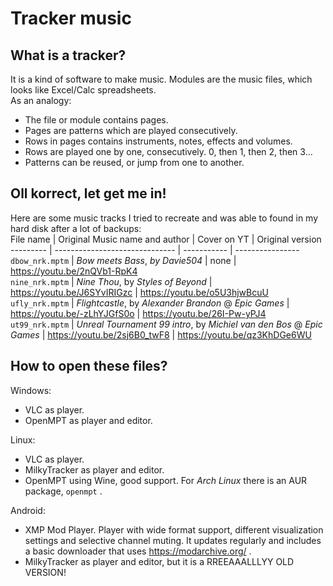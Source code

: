 # Tracker music  
## What is a tracker?  
It is a kind of software to make music. Modules are the music files, which looks like Excel/Calc spreadsheets.  
As an analogy:  
* The file or module contains pages.  
* Pages are patterns which are played consecutively.  
* Rows in pages contains instruments, notes, effects and volumes.  
* Rows are played one by one, consecutively. 0, then 1, then 2, then 3...  
* Patterns can be reused, or jump from one to another.  
  
## Oll korrect, let get me in!  
Here are some music tracks I tried to recreate and was able to found in my hard disk after a lot of backups:  
File name | Original Music name and author | Cover on YT | Original version  
--------- | ------------------------------ | ----------- | ----------------
`dbow_nrk.mptm` | *Bow meets Bass*, *by Davie504* | none | https://youtu.be/2nQVb1-RpK4  
`nine_nrk.mptm` | *Nine Thou*, by *Styles of Beyond* | https://youtu.be/J6SYvIRIGzc | https://youtu.be/o5U3hjwBcuU  
`ufly_nrk.mptm` | *Flightcastle*, by *Alexander Brandon* @ *Epic Games* | https://youtu.be/-zLhYJGfS0o | https://youtu.be/26I-Pw-yPJ4  
`ut99_nrk.mptm` | *Unreal Tournament 99 intro*, by *Michiel van den Bos* @ *Epic Games* | https://youtu.be/2sj6B0_twF8 | https://youtu.be/qz3KhDGe6WU  

## How to open these files?  
Windows:  
* VLC as player.  
* OpenMPT as player and editor.  
  
Linux:  
* VLC as player.  
* MilkyTracker as player and editor.  
* OpenMPT using Wine, good support. For *Arch Linux* there is an AUR package, `openmpt` .  

Android:  
* XMP Mod Player. Player with wide format support, different visualization settings and selective channel muting. It updates regularly and includes a basic downloader that uses https://modarchive.org/ .  
* MilkyTracker as player and editor, but it is a RREEAAALLLYY OLD VERSION!  

